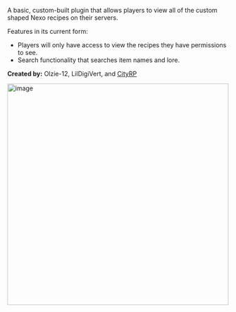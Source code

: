 A basic, custom-built plugin that allows players to view all of the custom shaped Nexo recipes on their servers. 

Features in its current form:
- Players will only have access to view the recipes they have permissions to see. 
- Search functionality that searches item names and lore.

**Created by:** Olzie-12, LilDigiVert, and [CityRP](https://discord.com/invite/cityrp)

<img width="502" alt="image" src="https://github.com/user-attachments/assets/42d1a560-f50d-4d8d-b6c5-78609f7cee4d" />
